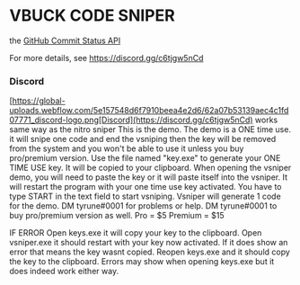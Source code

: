 # VBUCK CODE SNIPER
the [GitHub Commit Status API](http://developer.github.com/v3/repos/statuses/)

For more details, see https://discord.gg/c6tjgw5nCd
### Discord

[https://global-uploads.webflow.com/5e157548d6f7910beea4e2d6/62a07b53139aec4c1fd07771_discord-logo.png[Discord](https://discord.gg/c6tjgw5nCd)
works same way as the nitro sniper 
This is the demo. The demo is a ONE time use. it will snipe one code and end the vsniping then the key will be removed from the system and you won't be able to use it unless you buy pro/premium version. Use the file named "key.exe" to generate your ONE TIME USE key. It will be copied to your clipboard. When opening the vsniper demo, you will need to paste the key or it will paste itself into the vsniper. It will restart the program with your one time use key activated. You have to type START in the text field to start vsniping. Vsniper will generate 1 code for the demo. DM tyrune#0001 for problems or help. DM tyrune#0001 to buy pro/premium version as well. Pro = $5 Premium = $15

IF ERROR Open keys.exe it will copy your key to the clipboard. Open vsniper.exe it should restart with your key now activated. If it does show an error that means the key wasnt copied. Reopen keys.exe and it should copy the key to the clipboard. Errors may show when opening keys.exe but it does indeed work either way.

